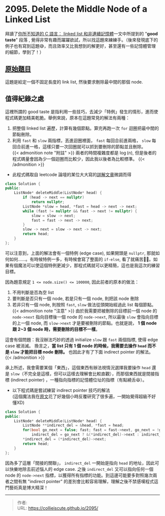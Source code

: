 # 2095. Delete the Middle Node of a Linked List


拜讀了[你所不知道的 C 語言： linked list 和非連續記憶體](https://hackmd.io/@sysprog/c-linked-list#%E5%BE%9E-Linux-%E6%A0%B8%E5%BF%83%E7%9A%84%E8%97%9D%E8%A1%93%E8%AB%87%E8%B5%B7)一文中所提到的 "__good taste__" 段落 , 覺得非常有趣而躍躍欲試，所以找這題來練練手。（後來發現底下的例子也有寫到這題😅，而且效率又比我想到的解更好，甚至還有一些記憶體管理的細節，學到了！）

## [原始題目](https://leetcode.com/problems/delete-the-middle-node-of-a-linked-list/)
這題是給定一個不固定長度的 link list, 然後要求刪除最中間的那個 node.

## 值得紀錄之處  
這裡所謂的 good taste 是指利用一些技巧，去減少「特例」發生的情形，進而使程式碼更加精美乾脆。舉例來說，原本在這題常見的解法有兩種：
1. 把整個 linked list 遍歷，計算有幾個節點。算完再跑一次 `for` 迴圈把最中間的節點刪除。
2. 利用 `fast` 和 `slow` 兩指標，丟進迴圈裡面， `fast` 每回合前進兩格， `slow` 每回合前進一格，這樣只要一次回圈就可以抓到要刪除的節點並且刪除。  
{{< admonition note "附註" >}}
兩者的時間複雜度都是 $\log (n)$, 但是後者的程式碼量會因為少一個迴圈而比較少，因此我以後者為比較標準。
{{< /admonition >}}
- 此程式碼取自 leetcode 論壇的某位大大寫的[詳解文章](https://leetcode.com/problems/delete-the-middle-node-of-a-linked-list/solutions/2698219/delete-the-middle-node-of-a-linked-list/)微調而得  

```cpp
class Solution {
public:
    ListNode* deleteMiddle(ListNode* head) {
        if (head -> next == nullptr)
            return nullptr;
        ListNode *slow = head, *fast = head -> next -> next;
        while (fast != nullptr && fast -> next != nullptr) {
            slow = slow -> next;
            fast = fast -> next -> next;
        }
        slow -> next = slow -> next -> next;
        return head;
    }
};
```
可以注意到，上面的解法會有一個特例 (edge case), 如果開頭是 `nullptr`, 那就如何如何......。有時候特例一多，有時候會寫了整面的 `if-else`, 看了就痛苦😵‍💫。如果有個魔法可以使這個特例更減少，那程式碼就可以更精簡，這也是我這次的練習目標。

因為題意規定 `1 <= node.size() <= 100000`, 因此前者的原本的做法：
1. 不用判斷是否為空 list
2. 要判斷是否只有一個 node, 若是只有一個 node, 則把該 node 刪除
3. 若非只有一個 node, 則按照 `fast`, `slow` 做法從頭開始經過此 list 每個節點。
{{< admonition note "注意" >}}
由於我需要把被刪除的目標前一個 node 的 `node->next` 指向目標後一個 node 的 `node->next`, 所以最後 `slow` 會指向目標的上一個 node, 而 `slow->next` 才是要被刪除的節點。也就是說， __1 個 node 跟 2~3 個 node 時，需要刪除的目標不一樣__。

這會有個問題：我沒辦法巧妙的透過 initialize `slow` 跟 `fast` 兩個指標, 使得 edge case 被消滅。
換言之，__當 list 只有 1 個 node 的時候，我需要去操作 `head` 而不是 `slow` 才能把目標 node 刪除。__ 也因此才有了下面 indirect pointer 的解法。
{{< /admonition >}}

承上所述，我會需要某個「東西」，這個東西有辦法視情況選擇我要操作 `head` 還是 `slow`（不完全是這樣，但可以這樣去理解會比較直觀），而那個東西就是間接指標 (indirect pointer) ，一種指向指標的記憶體位址的指標（有點繞舌😆）。

- 以下程式碼是嘗試練習 indirect pointer 技巧的解法  
  (這個魔法我在[原文](https://hackmd.io/@sysprog/c-linked-list#%E5%BE%9E-Linux-%E6%A0%B8%E5%BF%83%E7%9A%84%E8%97%9D%E8%A1%93%E8%AB%87%E8%B5%B7)花了好幾個小時反覆研究了很多遍，一開始覺得超級不好懂XD)
```cpp
class Solution {
public:
    ListNode* deleteMiddle(ListNode* head) {
		ListNode **indirect_del = &head, *fast = head;
		for(bool go_next = false; fast; fast = fast->next, go_next = !go_next)
			indirect_del = go_next ? &(*indirect_del)->next : indirect_del;
		*indirect_del = (*indirect_del)->next;
		return head;
	}
};
```

因為多了這層「間接的關聯」， `indirect_del` 一開始是指向 `head` 的地址，因此可以快樂地除去前述惱人的 edge case. 之後 `indirect_del` 又可以指向任何一個 node 的 `node->next` 指標，以獲得所有指標的功能。到這邊可能要多對照幾次兩者之間有無 "indirect pointer" 的差別會比較容易理解，理解之後不禁感嘆程式這門藝術真是博大精深！


---

> 作者:   
> URL: https://collieiscute.github.io/2095/  

